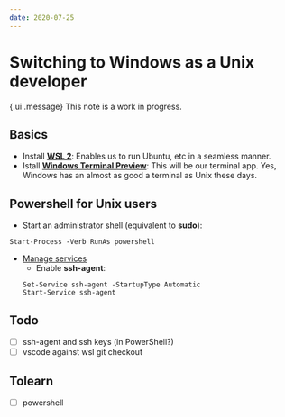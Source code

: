 ```yaml
---
date: 2020-07-25
---
```


# Switching to Windows as a Unix developer

{.ui .message}
This note is a work in progress.

## Basics

* Install [**WSL 2**](https://docs.microsoft.com/en-us/windows/wsl/install-win10): Enables us to run Ubuntu, etc in a seamless manner.
* Istall [**Windows Terminal Preview**](https://www.microsoft.com/en-us/p/windows-terminal-preview/9n8g5rfz9xk3?activetab=pivot:overviewtab): This will be our terminal app. Yes, Windows has an almost as good a terminal as Unix these days.

## Powershell for Unix users

* Start an administrator shell (equivalent to **sudo**):
```shell
Start-Process -Verb RunAs powershell
```
* [Manage services](https://docs.microsoft.com/en-us/powershell/scripting/samples/managing-services?view=powershell-7)
  * Enable **ssh-agent**:
  ```
  Set-Service ssh-agent -StartupType Automatic
  Start-Service ssh-agent
  ```


## Todo

- [ ] ssh-agent and ssh keys (in PowerShell?)
- [ ] vscode against wsl git checkout

## Tolearn

- [ ] powershell
